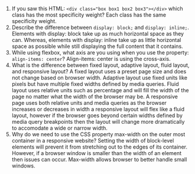 <!-- Answers to the Self Study Questions go here -->

1. If you saw this HTML: `<div class="box box1 box2 box3"></div>` which class has the most specificity weight?
    Each class has the same specificity weight.
2. Describe the difference between `display: block;` and `display: inline;`.
    Elements with display: block take up as much horizontal space as they can. Whereas, elements with display: inline take up as little horizontal space as possible while still displaying the full content that it contains.
3. While using flexbox, what axis are you using when you use the property: `align-items: center`?
    Align-items: center is using the cross-axis.
4. What is the difference between fixed layout, adaptive layout, fluid layout, and responsive layout?
    A fixed layout uses a preset page size and does not change based on browser width. Adaptive layout use fixed units like pixels but have multiple fixed widths defined by media queries.  Fluid layout uses relative units such as percentage and will fill the width of the page no matter what the width of the browser may be.  A responsive page uses both relative units and media queries as the browser increases or decreases in width a responsive layout will flex like a fluid layout, however if the browser goes beyond certain widths defined by media query breakpoints then the layout will change more dramatically to accomodate a wide or narrow width.  
5. Why do we need to use the CSS property max-width on the outer most container in a responsive website?
    Setting the width of block-level elements will prevent it from stretching out to the edges of its container.  However, if a browser window is smaller than the width of an element then issues can occur.  Max-width allows browser to better handle small windows.  